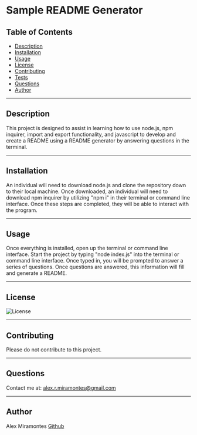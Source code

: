 # Sample README Generator

  
  ## Table of Contents

  - [Description](#description)
  - [Installation](#installation)
  - [Usage](#usage)
  - [License](#license)
  - [Contributing](#contributing)
  - [Tests](#tests)
  - [Questions](#questions)
  - [Author](#author)

  
  ---
  
  ## Description
  This project is designed to assist in learning how to use node.js, npm inquirer, import and export functionality, and javascript to develop and create a README using a README generator by answering questions in the terminal. 
  
  ---
  
  ## Installation
  
  An individual will need to download node.js and clone the repository down to their local machine. Once downloaded, an individual will need to download npm inquirer by utilizing "npm i" in their terminal or command line interface. Once these steps are completed, they will be able to interact with the program.
  
   ---
  
  ## Usage
  Once everything is installed, open up the terminal or command line interface. Start the project by typing "node index.js" into the terminal or command line interface. Once typed in, you will be prompted to answer a series of questions. Once questions are answered, this information will fill and generate a README.
  
  ---
  
  ## License

  ![License](https://img.shields.io/badge/License-Mozilla-green.svg)
  
  ---
  ## Contributing
  Please do not contribute to this project.
  
  ---
  
  ## Questions
  
  Contact me at: alex.r.miramontes@gmail.com
  
  ---
  ## Author
  
  Alex Miramontes
  [Github](https://www.github.com/amiramonte)
  
  